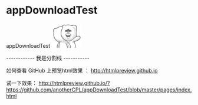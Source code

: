 # appDownloadTest
appDownloadTest
 ![image](https://github.com/anotherCPL/images/blob/master/20141127104914.gif?raw=true)



------------   我是分割线 -----------

如何查看 GitHub 上预览html效果 ： http://htmlpreview.github.io


试一下效果： http://htmlpreview.github.io/?https://github.com/anotherCPL/appDownloadTest/blob/master/pages/index.html
